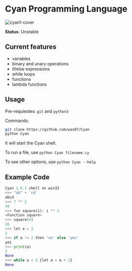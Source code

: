 # Cyan Programming Language
![cyan1-cover](https://user-images.githubusercontent.com/93242673/186955621-f0f9f58d-fdbc-40eb-8e32-ba558f3d2dd4.png)


**Status**: Unstable

## Current features

- variables
- binary and unary operations
- if/else expressions
- while loops
- functions
- lambda functions

## Usage

Pre-requiestes: `git` and `python3`

Commands:
```bash
git clone https://github.com/was07/Cyan
python Cyan
```
It will start the Cyan shell.

To run a file, use `python Cyan filename.cy`

To see other options, use `python Cyan --help`

## Example Code

```py
Cyan 1.0.1 shell on win32
>>> "ab" + 'cd'
abcd
>>> 7 ** 2
49
>>> fun square(i): i ** 2
<Function square>
>>> square(4)
16
>>> let a = 2
2
>>> if a != 2 then 'no' else 'yes'
yes
>>> print(a)
2   
None
>>> while a < 5 {let a = a + 1}
None
```
